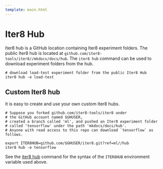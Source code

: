 ```yaml
---
template: main.html
---
```


# Iter8 Hub

Iter8 hub is a GitHub location containing Iter8 experiment folders. The public Iter8 hub is located at `github.com/iter8-tools/iter8//mkdocs/docs/hub`. The `iter8 hub` command can be used to download experiment folders from the hub.

```shell
# download load-test experiment folder from the public Iter8 Hub
iter8 hub -e load-test
```

## Custom Iter8 hub

It is easy to create and use your own custom Iter8 hubs.

```shell
# Suppose you forked github.com/iter8-tools/iter8 under 
# the GitHub account named $GHUSER,
# created a branch called 'ml', and pushed an Iter8 experiment folder 
# called 'tensorflow' under the path 'mkdocs/docs/hub'. 
# Anyone with read access to this repo can download `tensorflow` as follows.

export ITER8HUB=github.com/$GHUSER/iter8.git?ref=ml//hub
iter8 hub -e tensorflow
```

See the [iter8 hub](../commands/iter8_hub.md) command for the syntax of the `ITER8HUB` environment variable used above.